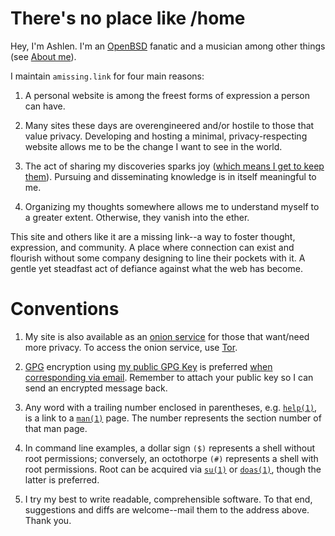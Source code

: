 # There's no place like /home

Hey, I'm Ashlen. I'm an [OpenBSD](https://www.openbsd.org/) fanatic and
a musician among other things (see [About me](/articles/personal/about-me.html)).

I maintain `amissing.link` for four main reasons:

1. A personal website is among the freest forms of expression a person
   can have.

1. Many sites these days are overengineered and/or hostile to those that
   value privacy. Developing and hosting a minimal, privacy-respecting
   website allows me to be the change I want to see in the world.

1. The act of sharing my discoveries sparks joy ([which means I get to
   keep them](https://knowyourmeme.com/memes/does-it-spark-joy)).
   Pursuing and disseminating knowledge is in itself meaningful to me.

1. Organizing my thoughts somewhere allows me to understand myself to a
   greater extent. Otherwise, they vanish into the ether.

This site and others like it are a missing link--a way to foster
thought, expression, and community. A place where connection can exist
and flourish without some company designing to line their pockets with
it. A gentle yet steadfast act of defiance against what the web has
become.

# Conventions

1. My site is also available as an [onion
   service](http://jentyxddh2rf47gd3e43kuebyn2xsv6h72gzh46oe4rxyovvm7xe5ead.onion/)
   for those that want/need more privacy. To access the onion service,
   use [Tor](https://www.torproject.org/).

1. [GPG](https://www.gnupg.org/ "GNU Privacy Guard") encryption using
   [my public GPG Key](pubkeys/eurydice.key) is preferred [when
   corresponding via email](mailto:eurydice@riseup.net
   "eurydice@riseup.net"). Remember to attach your public key so I can
   send an encrypted message back.

1. Any word with a trailing number enclosed in parentheses, e.g.
   [`help(1)`](https://man.openbsd.org/help), is a link to a
   [`man(1)`](https://man.openbsd.org/man) page. The number represents
   the section number of that man page.

1. In command line examples, a dollar sign `($)` represents a shell
   without root permissions; conversely, an octothorpe `(#)` represents
   a shell with root permissions. Root can be acquired via
   [`su(1)`](https://man.openbsd.org/su) or
   [`doas(1)`](https://man.openbsd.org/doas), though the latter is
   preferred.

1. I try my best to write readable, comprehensible software. To that
   end, suggestions and diffs are welcome--mail them to the address
   above. Thank you.
